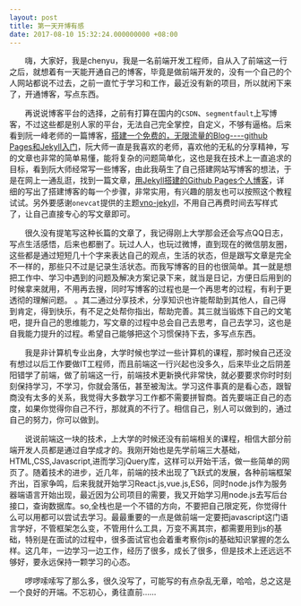 ```yaml
---
layout: post
title: 第一天开博有感
date: 2017-08-10 15:32:24.000000000 +08:00
---
```


&#160; &#160; &#160; &#160;嗨，大家好，我是chenyu，我是一名前端开发工程师，自从入了前端这一行之后，就想着有一天能开通自己的博客，毕竟是做前端开发的，没有一个自己的个人网站都说不过去，之前一直忙于学习和工作，最近没有新的项目，所以就闲下来了，开通博客，写点东西。

&#160; &#160; &#160; &#160;再说说博客平台的选择，之前有打算在国内的`CSDN`、`segmentfault`上写博客，不过这些都是别人家的平台，无法自己完全掌控，自定义，不够有逼格。后来看到阮一峰老师的一篇博客，[搭建一个免费的，无限流量的Blog----github Pages和Jekyll入门](http://www.ruanyifeng.com/blog/2012/08/blogging_with_jekyll.html)，阮大师一直是我喜欢的老师，喜欢他的无私的分享精神，写的文章也非常的简单易懂，能将复杂的问题简单化，这也是我在技术上一直追求的目标，看到阮大师经常写一些博客，由此我萌生了自己搭建网站写博客的想法，于是在网上一通乱逛，找到一篇文章，[用Jekyll搭建的Github Pages个人博客](http://www.jianshu.com/p/88c9e72978b4)，详细的写出了搭建博客的每一个步骤，非常实用，有兴趣的朋友也可以按照这个教程试试。另外要感谢`onevcat`提供的主题[vno-jekyll](https://github.com/onevcat/vno-jekyll)，不用自己再费时间去写样式了，让自己直接专心的写文章即可。

&#160; &#160; &#160; &#160;很久没有提笔写这种长篇的文章了，我记得刚上大学那会还会写点QQ日志，写点生活感悟，后来也都删了。玩过人人，也玩过微博，直到现在的微信朋友圈，这些都是通过短短几十个字来表达自己的观点，生活的状态，但是跟写文章是完全不一样的，那些只不过是记录生活状态。而我写博客的目的也很简单。其一就是想把工作中、学习中遇到的问题及解决方案记录下来，就当是日记，方便日后用到的时候拿来就用，不用再去搜，同时写博客的过程也是一个再思考的过程，有利于更透彻的理解问题。 。其二通过分享技术，分享知识也许能帮助到其他人，自己得到肯定，得到快乐，有不足之处帮你指出，帮助完善。其三就当锻炼下自己的文笔吧，提升自己的思维能力，写文章的过程中总会自己去思考，自己去学习，这也是自我能力提升的过程。希望自己能够把这个习惯保持下去，多写点东西。

&#160; &#160; &#160; &#160;我是非计算机专业出身，大学时候也学过一些计算机的课程，那时候自己还没有想过以后工作要做IT工程师，而且前端这一行兴起也没多久，后来毕业之后阴差阳错学了前端，做了前端这一行，前端技术更新换代非常快，就必要要求你时时刻刻保持学习，不学习，你就会落伍，甚至被淘汰。学习这件事真的是看心态，跟智商没有太多的关系，我觉得大多数学习工作都不需要拼智商。首先要端正自己的态度，如果你觉得你自己不行，那就真的不行了。相信自己，别人可以做到的，通过自己的努力，你可以做到。

&#160; &#160; &#160; &#160;说说前端这一块的技术，上大学的时候还没有前端相关的课程，相信大部分前端开发人员都是通过自学成才的。我刚开始也是先学前端三大基础，HTML,CSS,Javascript,进而学习jQuery库，这样可以开始干活，做一些简单的网页了。随着技术的进步，近几年，前端的技术出现了飞跃式的发展，各种前端框架齐出，百家争鸣，后来我就开始学习React.js,vue.js,ES6，同时node.js作为服务器端语言开始出现，最近因为公司项目的需要，我又开始学习用node.js去写后台接口，查询数据库。so,全栈也是一个不错的方向，不要把自己限定死，你觉得什么可以用都可以尝试去学习。最最重要的一点是做前端一定要把javascript这门语言学好，不管框架怎么变，不管用什么工具，万变不离其宗，都需要用到js的基础，特别是在面试的过程中，很多面试官也会着重考察你js的基础知识掌握的怎么样。这几年，一边学习一边工作，经历了很多，成长了很多，但是技术上还远远不够好，要永远保持一颗学习的心态。

&#160; &#160; &#160; &#160;啰啰嗦嗦写了那么多，很久没写了，可能写的有点杂乱无章，哈哈，总之这是一个良好的开端。不忘初心，勇往直前……

